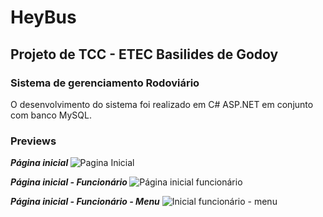# HeyBus

<H2> Projeto de TCC - ETEC Basilides de Godoy </H2>

<H3> Sistema de gerenciamento Rodoviário </H3>

O desenvolvimento do sistema foi realizado em C# ASP.NET em conjunto com banco MySQL.

<H3>Previews</H3>

<i><b> Página inicial </b></i>
![Pagina Inicial](https://user-images.githubusercontent.com/42787747/73123941-2489fa80-3f74-11ea-8006-ff8a5f3a2f9b.PNG)

<i><b> Página inicial - Funcionário </b></i>
![Página inicial funcionário](https://user-images.githubusercontent.com/42787747/73123944-26ec5480-3f74-11ea-8f31-acb9c8135eb3.PNG)

<i><b> Página inicial - Funcionário - Menu</b></i>
![Inicial funcionário - menu](https://user-images.githubusercontent.com/42787747/73123945-29e74500-3f74-11ea-9357-c1c942652524.PNG)
